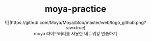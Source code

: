 # <center>moya-practice</center>


<center>![](https://github.com/Moya/Moya/blob/master/web/logo_github.png?raw=true)</center>
<center>moya 라이브러리를 사용한 네트워킹 연습하기</center>
